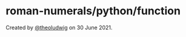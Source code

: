 # roman-numerals/python/function

Created by [@theoludwig](https://github.com/theoludwig) on 30 June 2021.
